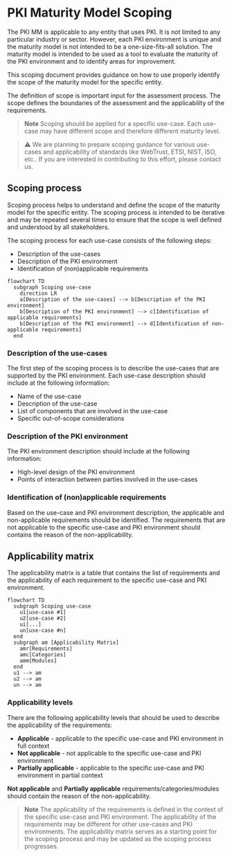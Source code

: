 # PKI Maturity Model Scoping

The PKI MM is applicable to any entity that uses PKI. It is not limited to any particular industry or sector. However, each PKI environment is unique and the maturity model is not intended to be a one-size-fits-all solution. The maturity model is intended to be used as a tool to evaluate the maturity of the PKI environment and to identify areas for improvement.

This scoping document provides guidance on how to use properly identify the scope of the maturity model for the specific entity.

The definition of scope is important input for the assessment process. The scope defines the boundaries of the assessment and the applicability of the requirements.

> **Note**
> Scoping should be applied for a specific use-case. Each use-case may have different scope and therefore different maturity level.

> :warning:
> We are planning to prepare scoping guidance for various use-cases and applicability of standards like WebTrust, ETSI, NIST, ISO, etc.. If you are interested in contributing to this effort, please contact us.

## Scoping process

Scoping process helps to understand and define the scope of the maturity model for the specific entity. The scoping process is intended to be iterative and may be repeated several times to ensure that the scope is well defined and understood by all stakeholders.

The scoping process for each use-case consists of the following steps:
- Description of the use-cases
- Description of the PKI environment
- Identification of (non)applicable requirements

```mermaid
flowchart TD
  subgraph Scoping use-case
    direction LR
    a[Description of the use-cases] --> b[Description of the PKI environment]
    b[Description of the PKI environment] --> c[Identification of applicable requirements]
    b[Description of the PKI environment] --> d[Identification of non-applicable requirements]
  end
```

### Description of the use-cases

The first step of the scoping process is to describe the use-cases that are supported by the PKI environment. Each use-case description should include at the following information:

- Name of the use-case
- Description of the use-case
- List of components that are involved in the use-case
- Specific out-of-scope considerations

### Description of the PKI environment

The PKI environment description should include at the following information:

- High-level design of the PKI environment
- Points of interaction between parties involved in the use-cases

### Identification of (non)applicable requirements

Based on the use-case and PKI environment description, the applicable and non-applicable requirements should be identified. The requirements that are not applicable to the specific use-case and PKI environment should contains the reason of the non-applicability.

## Applicability matrix

The applicability matrix is a table that contains the list of requirements and the applicability of each requirement to the specific use-case and PKI environment.

```mermaid
flowchart TD
  subgraph Scoping use-case
    u1[use-case #1]
    u2[use-case #2]
    ui[...]
    un[use-case #n]
  end
  subgraph am [Applicability Matrix]
    amr[Requirements]
    amc[Categories]
    amm[Modules]
  end
  u1 --> am
  u2 --> am
  un --> am
```

### Applicability levels

There are the following applicability levels that should be used to describe the applicability of the requirements:
- **Applicable** - applicable to the specific use-case and PKI environment in full context
- **Not applicable** - not applicable to the specific use-case and PKI environment
- **Partially applicable** - applicable to the specific use-case and PKI environment in partial context

**Not applicable** and **Partially applicable** requirements/categories/modules should contain the reason of the non-applicability.

> **Note**
> The applicability of the requirements is defined in the context of the specific use-case and PKI environment. The applicability of the requirements may be different for other use-cases and PKI environments. The applicability matrix serves as a starting point for the scoping process and may be updated as the scoping process progresses.
